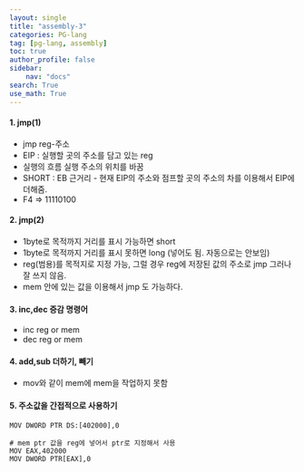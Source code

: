 ```yaml
---
layout: single
title: "assembly-3"
categories: PG-lang
tag: [pg-lang, assembly]
toc: true
author_profile: false
sidebar:
    nav: "docs"
search: True
use_math: True
---
```


#### 1. jmp(1)
- jmp reg-주소
- EIP : 실행할 곳의 주소를 담고 있는 reg
- 실행의 흐름 실행 주소의 위치를 바꿈
- SHORT : EB  근거리 - 현재 EIP의 주소와 점프할 곳의 주소의 차를 이용해서 EIP에 더해줌.
- F4 => 11110100

#### 2. jmp(2)
- 1byte로 목적까지 거리를 표시 가능하면 short
- 1byte로 목적까지 거리를 표시 못하면 long (넣어도 됨. 자동으로는 안보임)
- reg(범용)를 목적지로 지정 가능, 그럴 경우 reg에 저장된 값의 주소로 jmp 그러나 잘 쓰지 않음.
- mem 안에 있는 값을 이용해서 jmp 도 가능하다.

#### 3. inc,dec 증감 명령어
- inc reg or mem
- dec reg or mem

#### 4. add,sub 더하기, 빼기
- mov와 같이 mem에 mem을 작업하지 못함

#### 5. 주소값을 간접적으로 사용하기
```assembly
MOV DWORD PTR DS:[402000],0

# mem ptr 값을 reg에 넣어서 ptr로 지정해서 사용
MOV EAX,402000
MOV DWORD PTR[EAX],0
```
